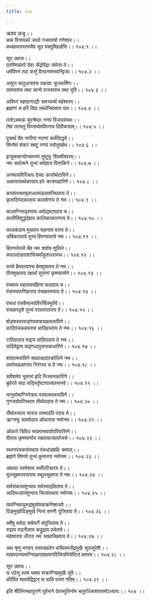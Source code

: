 ```yaml
---
title: १०४

---
```

ऋषय ऊचुः।।  
कथं विनायको जातो गजवक्त्रो गणेश्वरः।।  
कथंप्रभावस्तस्यैवं सूत वक्तुमिहार्हसि।। १०४.१ ।।  
  
सूत उवाच।।  
एतस्मिन्नंतरे देवाः सेंद्रोपेंद्राः समेत्य ते।।  
धर्मविघ्नं तदा कर्त्तुं दैत्यानामभवन्द्विजाः।। १०४.२ ।।  
  
असुरा यातुधानाश्च राक्षसाः क्रूरकर्मिणः।।  
तामसाश्च तथा चान्ये राजसाश्च तथा भुवि।। १०४.३ ।।  
  
अविघ्नं यज्ञदानाद्यौः समभ्यर्च्य महेश्वरम्।।  
ब्रह्माणं च हरिं विप्रा लब्धेप्सितवरा यतः।। १०४.४ ।।  
  
ततोऽस्माकं सुरश्रेष्ठाः गणपं विजयसंभवः।।  
तेषां ततस्तु विघ्नार्थमविघ्नाय दिवौकसाम्।। १०४.५ ।।  
  
पुत्रार्थं चैव नारीणां नराणां कर्मसिद्धये।।  
विघ्नेशं शंकरं स्रष्टुं गणपं स्तोतुमर्हथ।। १०४.६ ।।  
  
इत्युक्त्वान्योन्यमनघं तुष्टुवुः शिवमीश्वरम्।।  
नमः सर्वात्मने तुभ्यं सर्वज्ञाय पिनाकिने।। १०४.७ ।।  
  
अनघायविरिंचाय देव्याः कार्यार्थदायिने।।  
अकायायार्थकायाय हरेः कायापहारिणे।। १०४.८ ।।  
  
कायांतस्थामृताधारमंडलावस्थिताय ते।।  
कृतादिभेदकालाय कालवेगाय ते नमः।। १०४.९ ।।  
  
कालाग्निरुद्ररुपाय धर्माद्यष्टपदाय च।।  
कालीविशुद्धदेहाय कालिकाकारणाय ते।। १०४.१० ।।  
  
कालकंठाय मुख्याय वाहनाय वराय ते।।  
अंबिकापतये तुभ्यं हिरण्यपतये नमः।। १०४.११ ।।  
  
हिरण्यरेतसे चैव नमः शर्वाय शूलिने।।  
कपालदंडपाशासिचर्मांकुशधरायच।। १०४.१२ ।।  
  
पतये हैमवत्याश्च हेमशुक्लाय ते नमः।।  
पीतशुक्लाय रक्षार्थं सुराणां कृष्णवर्त्मने।। १०४.१३ ।।  
  
पंचमाय महापंचयज्ञिनां फलदाय च।।  
पंचास्यफणिहाराय पंचाक्षरमयाय ते।। १०४.१४ ।।  
  
पंचधा पंचकैवल्यदेवैरर्चितमूर्तये।।  
पंचाक्षरदृशे तुभ्यं परात्परतराय ते।। १०४.१५ ।।  
  
षोडशस्वरवज्रांगवक्त्रायाक्षयरूपिणे।।  
कादिपंचकहस्ताय चादिहस्ताय ते नमः।। १०४.१६ ।।  
  
टादिपादाय रुद्राय तादिपादाय ते नमः।।  
पादिमेंढ्राय यद्यंगधातुसप्तकधारिणे।। १०४.१७ ।।  
  
शांतात्मरूपिणे साक्षात्क्षदंतक्रोधिने नमः।।  
लवरेफहळांगाय निरंगाय च ते नमः।। १०४.१८ ।।  
  
सर्वेषामेव भूतानां हृदि निःस्वनकारिणे।।  
भ्रुवेरंते सदा सद्भिर्दृष्टायात्यंतभानवे।। १०४.१९ ।।  
  
भानुसोमाग्निनेत्राय परमात्मस्वरूपिणे।।  
गुणत्रयोपरिस्थाय तीर्थपादाय ते नमः।। १०४.२० ।।  
  
तीर्थतत्त्वाय साराय तस्मादपि पराय ते।।  
ऋग्जयुः सामवेदाय ओंकाराय नमोनमः।। १०४.२१ ।।  
  
ओंकारे त्रिविधं रूपमास्थायोपरिवासिने।।  
पीताय कृष्णवर्णाय रक्तायात्यंततेजसे।। १०४.२२ ।।  
  
स्थानपंचकसंस्थाय पंचधांडबहिः क्रमात्।।  
ब्रह्मणे विष्णवे तुभ्यं कुमाराय नमोनमः।। १०४.२३ ।।  
  
अंबायाः परमेशाय सर्वोपरिचारय ते।।  
मूलसूक्ष्मस्वरूपाय स्थूलसूक्ष्माय ते नमः।। १०४.२४ ।।  
  
सर्वसंकल्पशून्याय सर्वस्माद्रक्षिताय ते।।  
आदिमध्यांतशून्याय चित्संस्थाय नमोनमः।। १०४.२५ ।।  
  
यमाग्निवायुरुद्रांबुसोमशक्रनिशाचरैः।।  
दिङ्मुखोदिङ्मुखे नित्यं सगणैः पूजिताय ते।। १०४.२६ ।।  
  
सर्वेषु सर्वदा सर्वमार्गे संपूजिताय ते।।  
रुद्राय रुद्रनीलाय कद्रुद्राय प्रचेतसे।।  
महेश्वराय धीराय नमः साक्षाच्छिवाय ते।। १०४.२७ ।।  
  
अथ श्रृणु भगवन् स्तवच्छलेन कथितमजेंद्रमुखैः सुरासुरेशैः।।  
मखमदनयमाग्निदक्षयज्ञक्षपणविचित्रविचेष्टितं क्षमस्व।। १०४.२८ ।।  
  
सूत उवाच।।  
यः पठेत्तु स्तवं भक्या शक्राग्निप्रमुखैः सुरैः।।  
कीर्तितं श्रावयेद्विद्वान् स याति परमां गतिम्।। १०४.२९ ।।  
  
इति श्रीलिंगमहापुराणे पूर्वभागे देवस्तुतिर्नाम चतुरधिकशततमोऽध्यायः।। १०४ ।।